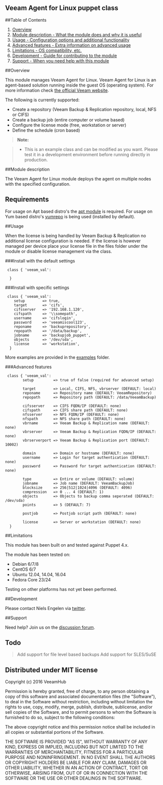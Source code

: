 Veeam Agent for Linux puppet class
----------------------------------

##Table of Contents

1. [Overview](#overview)
2. [Module description - What the module does and why it is useful](#module-description)
3. [Usage - Configuration options and additional functionality](#usage)
4. [Advanced features - Extra information on advanced usage](#advanced-features)
5. [Limitations - OS compatibility, etc.](#limitations)
6. [Development - Guide for contributing to the module](#development)
7. [Support - When you need help with this module](#support)

##Overview

This module manages Veeam Agent for Linux. Veeam Agent for Linux is an agent-based solution running inside the guest OS (operating system). For more information check [the official Veeam website](https://www.veeam.com/linux-cloud-server-backup-agent.html).

The following is currently supported:
  - Create a repository (Veeam Backup & Replication repository, local, NFS or CIFS)
  - Create a backup job (entire computer or volume based)
  - Configure the license mode (free, workstation or server)
  - Define the schedule (cron based)

> **Note:**

> - This is an example class  and can be modified as you want. Please test it in a development environment before running directly in production.
  
##Module description

The Veeam Agent for Linux module deploys the agent on multiple nodes with the specified configuration.

## Requirements

For usage on Apt based distro's the [apt module](https://forge.puppet.com/puppetlabs/apt) is required.
For usage on Yum based distro's [yumrepo](https://docs.puppet.com/puppet/latest/types/yumrepo.html) is being used (installed by default). 

##Usage

When the license is being handled by Veeam Backup & Replication no additional license configuration is needed. If the license is however managed per device place your license file in the files folder under the module or disable license management via the class.

###Install with the default settings

```puppet
 class { 'veeam_val':
   
  }
```

###Install with specific settings

```puppet
 class { 'veeam_val':
    setup        => true,
    target       => 'cifs',
    cifsserver   => '192.168.1.120',
    cifspath     => '\\somepath',
    username     => 'cifslogin',
    password     => 'veeamiscool123',
    reponame	 => 'backuprepository',
    repopath     => '/data/backup',
    jobname 	 => 'backupjob_puppet',
    objects		 => '/dev/sda',
    license      => 'workstation',
  }
```

More examples are provided in the [examples](https://github.com/nielsengelen/val-puppet/tree/master/examples) folder.

###Advanced features
```puppet
 class { 'veeam_val':
        setup         => true of false (required for advanced setup)
        
        target        => Local, CIFS, NFS, vbrserver (DEFAULT: local)
        reponame      => Repository name (DEFAULT: VeeamRepository)
        repopath      => Repository path (DEFAULT: /data/VeeamBackup)

        cifsserver    => CIFS FQDN/IP (DEFAULT: none)
        cifspath      => CIFS share path (DEFAULT: none)
        nfsserver     => NFS FQDN/IP (DEFAULT: none)
        nfspath       => NFS share path (DEFAULT: none)
        vbrname       => Veeam Backup & Replication name (DEFAULT: none)
        vbrserver     => Veeam Backup & Replication FQDN/IP (DEFAULT: none)
        vbrserverport => Veeam Backup & Replication port (DEFAULT: 10002)       

        domain        => Domain or hostname (DEFAULT: none)
        username      => Login for target authentication (DEFAULT: none)
        password      => Password for target authentication (DEFAULT: none)
        
        type          => Entire or volume (DEFAULT: volume)
        jobname       => Job name (DEFAULT: VeeamBackupJob)
        blocksize     => 256|512|1024|4096 (DEFAULT: 4096)
        compression   => 0 ... 4 (DEFAULT: 1)
        objects       => Objects to backup comma seperated (DEFAULT: /dev/sda)
        points        => 5 (DEFAULT: 7)

        postjob       => Postjob script path (DEFAULT: none)

        license       => Server or workstation (DEFAULT: none)
  }
```

##Limitations

This module has been built on and tested against Puppet 4.x. 

The module has been tested on:

* Debian 6/7/8
* CentOS 6/7
* Ubuntu 12.04, 14.04, 16.04
* Fedora Core 23/24

Testing on other platforms has not yet been performed.

##Development

Please contact Niels Engelen via [twitter](https://twitter.com/nielsengelen).

##Support

Need help? Join us on the [discussion forum](https://forums.veeam.com/veeam-agent-for-linux-f41/).

## Todo

> Add support for file level based backups
> Add support for SLES/SuSE

## Distributed under MIT license
Copyright (c) 2016 VeeamHub

Permission is hereby granted, free of charge, to any person obtaining a copy of this software and associated documentation files (the "Software"), to deal in the Software without restriction, including without limitation the rights to use, copy, modify, merge, publish, distribute, sublicense, and/or sell copies of the Software, and to permit persons to whom the Software is furnished to do so, subject to the following conditions:

The above copyright notice and this permission notice shall be included in all copies or substantial portions of the Software.

THE SOFTWARE IS PROVIDED "AS IS", WITHOUT WARRANTY OF ANY KIND, EXPRESS OR IMPLIED, INCLUDING BUT NOT LIMITED TO THE WARRANTIES OF MERCHANTABILITY, FITNESS FOR A PARTICULAR PURPOSE AND NONINFRINGEMENT. IN NO EVENT SHALL THE AUTHORS OR COPYRIGHT HOLDERS BE LIABLE FOR ANY CLAIM, DAMAGES OR OTHER LIABILITY, WHETHER IN AN ACTION OF CONTRACT, TORT OR OTHERWISE, ARISING FROM, OUT OF OR IN CONNECTION WITH THE SOFTWARE OR THE USE OR OTHER DEALINGS IN THE SOFTWARE.
